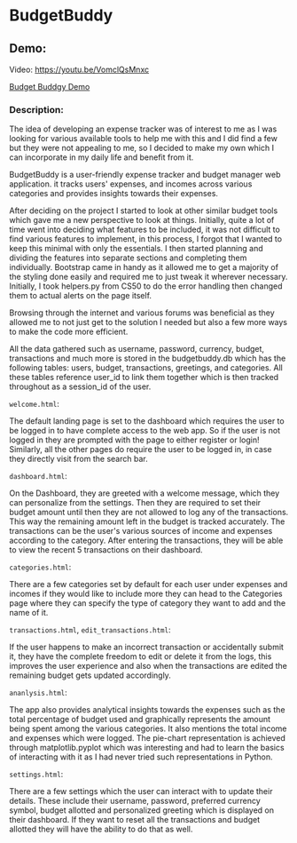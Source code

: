 # BudgetBuddy
## Demo:
Video: <https://youtu.be/VomclQsMnxc>

[Budget Buddgy Demo](https://github.com/ParasRupani/budget-buddy/blob/main/Budget-Buddy-Demo.png)

### Description:

The idea of developing an expense tracker was of interest to me as I was looking for various available tools to help me with this and I did find a few but they were not appealing to me, so I decided to make my own which I can incorporate in my daily life and benefit from it.

BudgetBuddy is a user-friendly expense tracker and budget manager web application. it tracks users' expenses, and incomes across various categories and provides insights towards their expenses.

After deciding on the project I started to look at other similar budget tools which gave me a new perspective to look at things. Initially, quite a lot of time went into deciding what features to be included, it was not difficult to find various features to implement, in this process, I forgot that I wanted to keep this minimal with only the essentials. I then started planning and dividing the features into separate sections and completing them individually. Bootstrap came in handy as it allowed me to get a majority of the styling done easily and required me to just tweak it wherever necessary. Initially, I took helpers.py from CS50 to do the error handling then changed them to actual alerts on the page itself.

Browsing through the internet and various forums was beneficial as they allowed me to not just get to the solution I needed but also a few more ways to make the code more efficient.

All the data gathered such as username, password, currency, budget, transactions and much more is stored in the budgetbuddy.db which has the following tables: users, budget, transactions, greetings, and categories. All these tables reference user_id to link them together which is then tracked throughout as a session_id of the user.


`welcome.html`:

The default landing page is set to the dashboard which requires the user to be logged in to have complete access to the web app. So if the user is not logged in they are prompted with the page to either register or login! Similarly, all the other pages do require the user to be logged in, in case they directly visit from the search bar.

`dashboard.html`:

On the Dashboard, they are greeted with a welcome message, which they can personalize from the settings. Then they are required to set their budget amount until then they are not allowed to log any of the transactions. This way the remaining amount left in the budget is tracked accurately. The transactions can be the user's various sources of income and expenses according to the category. After entering the transactions, they will be able to view the recent 5 transactions on their dashboard.

`categories.html`:

There are a few categories set by default for each user under expenses and incomes if they would like to include more they can head to the Categories page where they can specify the type of category they want to add and the name of it.

`transactions.html`, `edit_transactions.html`:

If the user happens to make an incorrect transaction or accidentally submit it, they have the complete freedom to edit or delete it from the logs, this improves the user experience and also when the transactions are edited the remaining budget gets updated accordingly.

`ananlysis.html`:

The app also provides analytical insights towards the expenses such as the total percentage of budget used and graphically represents the amount being spent among the various categories. It also mentions the total income and expenses which were logged. The pie-chart representation is achieved through matplotlib.pyplot which was interesting and had to learn the basics of interacting with it as I had never tried such representations in Python.

`settings.html`:

There are a few settings which the user can interact with to update their details. These include their username, password, preferred currency symbol, budget allotted and personalized greeting which is displayed on their dashboard. If they want to reset all the transactions and budget allotted they will have the ability to do that as well.
